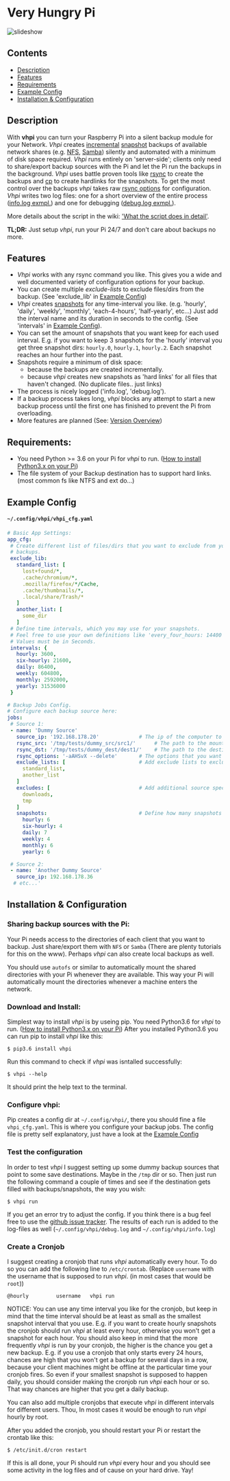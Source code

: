 # Very Hungry Pi
<img src="assets/slideshow.gif" alt="slideshow" />

## Contents
* [Description](#description)
* [Features](#features)
* [Requirements](#requirements)
* [Example Config](#example_config)
* [Installation & Configuration](#install)

## <a name="description"></a> Description
With **vhpi** you can turn your Raspberry Pi into a silent backup module for your Network.
*Vhpi* creates [incremental](https://en.wikipedia.org/wiki/Incremental_backup) [snapshot](https://github.com/feluxe/very_hungry_pi/wiki/Snapshots-explanation) backups of available network shares (e.g. [NFS](https://en.wikipedia.org/wiki/Network_File_System), [Samba](https://en.wikipedia.org/wiki/Samba_(software))) silently and automated with a minimum of disk space required.
*Vhpi* runs entirely on 'server-side'; clients only need to share/export backup sources with the Pi and let the Pi run the backups in the background. 
*Vhpi* uses battle proven tools like [rsync](https://en.wikipedia.org/wiki/Rsync) to create the backups and [cp](https://en.wikipedia.org/wiki/Cp_(Unix)) to create hardlinks for the snapshots. 
To get the most control over the backups *vhpi* takes raw [rsync options](http://linux.die.net/man/1/rsync) for configuration.
*Vhpi* writes two log files: one for a short overview of the entire process ([info.log exmpl.](vhpi/examples/info.log)) and one for debugging ([debug.log exmpl.](vhpi/examples/debug.log)).

More details about the script in the wiki: ['What the script does in detail'](https://github.com/feluxe/very_hungry_pi/wiki/What-the-script-does-in-detail).

**TL;DR:** Just setup *vhpi*, run your Pi 24/7 and don't care about backups no more.
<br>

## <a name="features"></a> Features

* *Vhpi* works with any rsync command you like. This gives you a wide and well documented variety of configuration options for your backup.
* You can create multiple *exclude-lists* to exclude files/dirs from the backup. (See 'exclude_lib' in [Example Config](#example_config))
* *Vhpi* creates [snapshots](https://github.com/feluxe/very_hungry_pi/wiki/Snapshots-explanation) for any time-interval you like. (e.g. 'hourly', 'daily', 'weekly', 'monthly', 'each-4-hours', 'half-yearly', etc...) Just add the interval name and its duration in seconds to the config. (See 'intervals' in [Example Config](#example_config)).
* You can set the amount of snapshots that you want keep for each used interval.
    E.g. if you want to keep 3 snapshots for the 'hourly' interval you get three snapshot dirs: `hourly.0`, `hourly.1`, `hourly.2`. Each snapshot reaches an hour further into the past.
* Snapshots require a minimum of disk space:
    * because the backups are created incrementally. 
    * because *vhpi* creates new snapshots as 'hard links' for all files that haven't changed. (No duplicate files.. just links)
* The process is nicely logged ('info.log', 'debug.log').
* If a backup process takes long, *vhpi* blocks any attempt to start a new backup process until the first one has finished to prevent the Pi from overloading.
* More features are planned (See: [Version Overview](https://github.com/feluxe/very_hungry_pi/wiki/Version-Overview-(TODOs)))

## <a name="requirements"></a> Requirements:

* You need Python >= 3.6 on your Pi for *vhpi* to run. ([How to install Python3.x on your Pi](https://github.com/feluxe/very_hungry_pi/wiki/Install-Python3.X-from-source-on-a-Raspberry-Pi-(Raspbian)))
* The file system of your Backup destination has to support hard links. (most common fs like NTFS and ext do...)

## <a name="example_config"></a> Example Config

#### `~/.config/vhpi/vhpi_cfg.yaml`

 ```yaml  
# Basic App Settings:
app_cfg:
  # Create different list of files/dirs that you want to exclude from your
  # backups.
  exclude_lib:
    standard_list: [
      lost+found/*,
      .cache/chromium/*,
      .mozilla/firefox/*/Cache,
      .cache/thumbnails/*,
      .local/share/Trash/*
    ]
    another_list: [
      some_dir
    ]
  # Define time intervals, which you may use for your snapshots.
  # Feel free to use your own definitions like 'every_four_hours: 14400' etc.
  # Values must be in Seconds.
  intervals: {
    hourly: 3600,
    six-hourly: 21600,
    daily: 86400,
    weekly: 604800,
    monthly: 2592000,
    yearly: 31536000
  }

# Backup Jobs Config.
# Configure each backup source here:
jobs:
  # Source 1:
  - name: 'Dummy Source'
    source_ip: '192.168.178.20'             # The ip of the computer to which the mounted src dir belongs to. If it's a local source use: "127.0.0.1" or "localhost".
    rsync_src: '/tmp/tests/dummy_src/src1/'      # The path to the mounted or local dir.
    rsync_dst: '/tmp/tests/dummy_dest/dest1/'    # The path to the destination dir in which each snapshot is created.
    rsync_options: '-aAHSvX --delete'       # The options that you want to use for your rsync backup. Default is "-av". More info on rsync: http://linux.die.net/man/1/rsync
    exclude_lists: [                        # Add exclude lists to exclude a list of file/folders. See above: app_cfg -> exclude_lib
      standard_list,
      another_list
    ]
    excludes: [                             # Add additional source specific exclude files/dirs that are not covered by the exclude lists.
      downloads,
      tmp
    ]
    snapshots:                              # Define how many snapshots you want to keep for each interval. Older snapshots are deleted automatically.
      hourly: 6
      six-hourly: 4
      daily: 7
      weekly: 4
      monthly: 6
      yearly: 6

  # Source 2:
  - name: 'Another Dummy Source'
    source_ip: 192.168.178.36
   # etc...'
 ```
 
## <a name="install"></a> Installation & Configuration


### Sharing backup sources with the Pi:

Your Pi needs access to the directories of each client that you want to backup. Just share/export them with `NFS` or `Samba` (There are plenty tutorials for this on the www).
Perhaps *vhpi* can also create local backups as well.

You should use `autofs` or similar to automatically mount the shared directories with your Pi whenever they are available. This way your Pi will automatically mount the directories whenever a machine enters the network.


### Download and Install:

Simplest way to install *vhpi* is by useing pip. You need Python3.6 for *vhpi* to run. ([How to install Python3.x on your Pi](https://github.com/feluxe/very_hungry_pi/wiki/Install-Python3.X-from-source-on-a-Raspberry-Pi-(Raspbian)))
After you installed Python3.6 you can run pip to install *vhpi* like this:
```
$ pip3.6 install vhpi
```

Run this command to check if *vhpi* was isntalled successfully:

```
$ vhpi --help
```
It should print the help text to the terminal.


### Configure vhpi:

Pip creates a config dir at `~/.config/vhpi/`, there you should fine a file `vhpi_cfg.yaml`. This is where you configure your backup jobs. The config file is pretty self explanatory, just have a look at the [Example Config](#example_config)


### Test the configuration 

In order to test *vhpi* I suggest setting up some dummy backup sources that point to some save destinations. Maybe in the `/tmp` dir or so. Then just run the following command a couple of times and see if the destination gets filled with backups/snapshots, the way you wish:

 ```
 $ vhpi run
 ```
 
If you get an error try to adjust the config. If you think there is a bug feel free to use the [github issue tracker](https://github.com/feluxe/very_hungry_pi/issues).
The results of each run is added to the log-files as well (`~/.config/vhpi/debug.log` and `~/.config/vhpi/info.log`)

### <a name="create_cronjob"></a> Create a Cronjob

I suggest creating a cronjob that runs *vhpi* automatically every hour. To do so you can add the following line to `/etc/crontab`. (Replace `username` with the username that is supposed to run *vhpi*. (in most cases that would be `root`))

```
@hourly         username   vhpi run
```

NOTICE: You can use any time interval you like for the cronjob, but keep in mind that the time interval should be at least as small as the smallest snapshot interval that you use. E.g. if you want to create hourly snapshots the cronjob should run *vhpi* at least every hour, otherwise you won't get a snapshot for each hour.
 You should also keep in mind that the more frequently *vhpi* is run by your cronjob, the higher is the chance you get a new backup. E.g. if you use a cronjob that only starts every 24 hours, chances are high that you won't get a backup for several days in a row, because your client machines might be offline at the particular time your cronjob fires. So even if your smallest snapshot is supposed to happen daily, you should consider making the cronjob run *vhpi* each hour or so. That way chances are higher that you get a daily backup.

You can also add multiple cronjobs that execute *vhpi* in different intervals for different users. Thou, In most cases it would be enough to run *vhpi* hourly by root. 

After you added the cronjob, you should restart your Pi or restart the crontab like this:

```
$ /etc/init.d/cron restart
```

If this is all done, your Pi should run *vhpi* every hour and you should see some activity in the log files and of cause on your hard drive. Yay!


